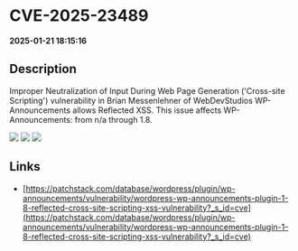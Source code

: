 # CVE-2025-23489

**2025-01-21 18:15:16**

## Description
Improper Neutralization of Input During Web Page Generation ('Cross-site Scripting') vulnerability in Brian Messenlehner of WebDevStudios WP-Announcements allows Reflected XSS. This issue affects WP-Announcements: from n/a through 1.8.

![](https://img.shields.io/static/v1?label=Score&message=7.1&color=red)
![](https://img.shields.io/static/v1?label=Severity&message=HIGH&color=red)
![](https://img.shields.io/static/v1?label=CWE&message=XSS&color=green)

## Links
- [https://patchstack.com/database/wordpress/plugin/wp-announcements/vulnerability/wordpress-wp-announcements-plugin-1-8-reflected-cross-site-scripting-xss-vulnerability?_s_id=cve](https://patchstack.com/database/wordpress/plugin/wp-announcements/vulnerability/wordpress-wp-announcements-plugin-1-8-reflected-cross-site-scripting-xss-vulnerability?_s_id=cve)
